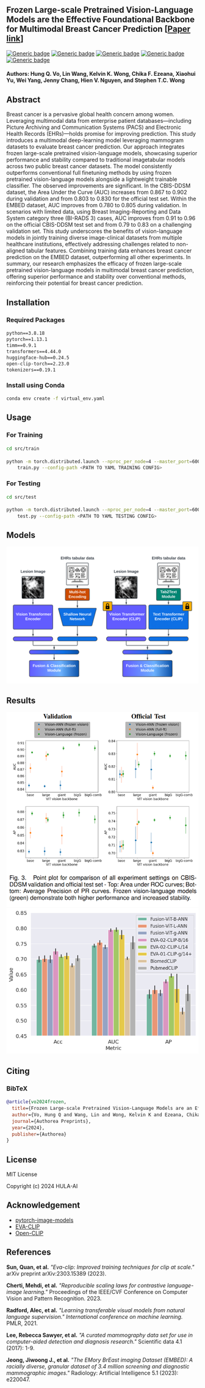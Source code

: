 ## Frozen Large-scale Pretrained Vision-Language Models are the Effective Foundational Backbone for Multimodal Breast Cancer Prediction [[Paper link](https://www.techrxiv.org/doi/full/10.36227/techrxiv.170594643.34409575/v1)]

[![Generic badge](https://img.shields.io/badge/python-3.8.18-blue.svg)](https://www.python.org/downloads/release/python-379/)
[![Generic badge](https://img.shields.io/badge/cuda-11.7-f0e22.svg)](https://developer.nvidia.com/cuda-10.1-download-archive-base)
[![Generic badge](https://img.shields.io/badge/pytorch-1.13.1-f50e22.svg)](https://pytorch.org/get-started/previous-versions/)
[![Generic badge](https://img.shields.io/badge/timm-0.9.1-e67e22.svg)](https://www.tensorflow.org/install)
[![Generic badge](https://img.shields.io/badge/transformers-4.44.0-f68.svg)](https://www.tensorflow.org/install)

#### Authors: Hung Q. Vo, Lin Wang, Kelvin K. Wong, Chika F. Ezeana, Xiaohui Yu, Wei Yang, Jenny Chang, Hien V. Nguyen, and Stephen T.C. Wong

## Abstract
Breast cancer is a pervasive global health
concern among women. Leveraging multimodal data from
enterprise patient databases—including Picture Archiving
and Communication Systems (PACS) and Electronic Health
Records (EHRs)—holds promise for improving prediction.
This study introduces a multimodal deep-learning model
leveraging mammogram datasets to evaluate breast cancer prediction. Our approach integrates frozen large-scale
pretrained vision-language models, showcasing superior
performance and stability compared to traditional imagetabular models across two public breast cancer datasets.
The model consistently outperforms conventional full finetuning methods by using frozen pretrained vision-language
models alongside a lightweight trainable classifier. The
observed improvements are significant. In the CBIS-DDSM
dataset, the Area Under the Curve (AUC) increases from
0.867 to 0.902 during validation and from 0.803 to 0.830
for the official test set. Within the EMBED dataset, AUC
improves from 0.780 to 0.805 during validation. In scenarios with limited data, using Breast Imaging-Reporting
and Data System category three (BI-RADS 3) cases, AUC
improves from 0.91 to 0.96 on the official CBIS-DDSM test
set and from 0.79 to 0.83 on a challenging validation set.
This study underscores the benefits of vision-language
models in jointly training diverse image-clinical datasets
from multiple healthcare institutions, effectively addressing
challenges related to non-aligned tabular features. Combining training data enhances breast cancer prediction on
the EMBED dataset, outperforming all other experiments. In
summary, our research emphasizes the efficacy of frozen
large-scale pretrained vision-language models in multimodal breast cancer prediction, offering superior performance and stability over conventional methods, reinforcing their potential for breast cancer prediction.

## Installation
### Required Packages
```
python==3.8.18
pytorch==1.13.1
timm==0.9.1
transformers==4.44.0
huggingface-hub==0.24.5
open-clip-torch==2.23.0
tokenizers==0.19.1
```
### Install using Conda
```sh
conda env create -f virtual_env.yaml
```

## Usage
### For Training
```sh
cd src/train

python -m torch.distributed.launch --nproc_per_node=4 --master_port=6006 \
    train.py --config-path <PATH TO YAML TRAINING CONFIG>
```
### For Testing
```sh
cd src/test

python -m torch.distributed.launch --nproc_per_node=4 --master_port=6006 \
    test.py --config-path <PATH TO YAML TESTING CONFIG>
```
## Models

![alt text](imgs/multimodal_framework.png)

## Results
![alt text](imgs/result-1.png)
![alt text](imgs/embed_crossval.png)

## Citing
### BibTeX
```bibtex
@article{vo2024frozen,
  title={Frozen Large-scale Pretrained Vision-Language Models are an Effective Foundational Backbone for Enhancing Multimodal Breast Cancer Risk Assessment},
  author={Vo, Hung Q and Wang, Lin and Wong, Kelvin K and Ezeana, Chika F and Yu, Xiaohui and Nguyen, Hien V and Wong, Stephen TC},
  journal={Authorea Preprints},
  year={2024},
  publisher={Authorea}
}
```

## License
MIT License

Copyright (c) 2024 HULA-AI

## Acknowledgement
* [pytorch-image-models](https://github.com/huggingface/pytorch-image-models)
* [EVA-CLIP](https://github.com/baaivision/EVA)
* [Open-CLIP](https://github.com/mlfoundations/open_clip/)
## References
**Sun, Quan, et al.** *"Eva-clip: Improved training techniques for clip at scale."* arXiv preprint arXiv:2303.15389 (2023).

**Cherti, Mehdi, et al.** *"Reproducible scaling laws for contrastive language-image learning."* Proceedings of the IEEE/CVF Conference on Computer Vision and Pattern Recognition. 2023.

**Radford, Alec, et al.** *"Learning transferable visual models from natural language supervision." International conference on machine learning.* PMLR, 2021.

**Lee, Rebecca Sawyer, et al.** *"A curated mammography data set for use in computer-aided detection and diagnosis research."* Scientific data 4.1 (2017): 1-9.

**Jeong, Jiwoong J., et al.** *"The EMory BrEast imaging Dataset (EMBED): A racially diverse, granular dataset of 3.4 million screening and diagnostic mammographic images."* Radiology: Artificial Intelligence 5.1 (2023): e220047.